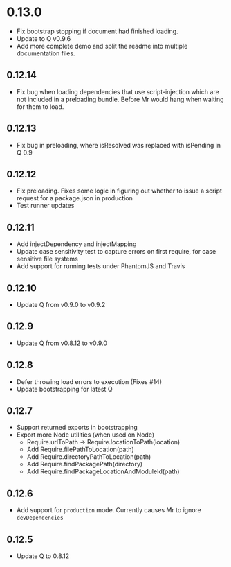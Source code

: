 # 0.13.0

 - Fix bootstrap stopping if document had finished loading.
 - Update to Q v0.9.6
 - Add more complete demo and split the readme into multiple documentation
   files.

## 0.12.14

 - Fix bug when loading dependencies that use script-injection which are not
   included in a preloading bundle. Before Mr would hang when waiting for them
   to load.

## 0.12.13

 - Fix bug in preloading, where isResolved was replaced with isPending in Q 0.9

## 0.12.12

 - Fix preloading. Fixes some logic in figuring out whether to issue a script
   request for a package.json in production
 - Test runner updates

## 0.12.11

 - Add injectDependency and injectMapping
 - Update case sensitivity test to capture errors on first require, for case
   sensitive file systems
 - Add support for running tests under PhantomJS and Travis

## 0.12.10

 - Update Q from v0.9.0 to v0.9.2

 ## 0.12.9

 - Update Q from v0.8.12 to v0.9.0

## 0.12.8

 - Defer throwing load errors to execution (Fixes #14)
 - Update bootstrapping for latest Q

## 0.12.7

 - Support returned exports in bootstrapping
 - Export more Node utilities (when used on Node)
    - Require.urlToPath -> Require.locationToPath(location)
    - Add Require.filePathToLocation(path)
    - Add Require.directoryPathToLocation(path)
    - Add Require.findPackagePath(directory)
    - Add Require.findPackageLocationAndModuleId(path)

## 0.12.6

 - Add support for `production` mode. Currently causes Mr to ignore
   `devDependencies`

## 0.12.5

 - Update Q to 0.8.12
